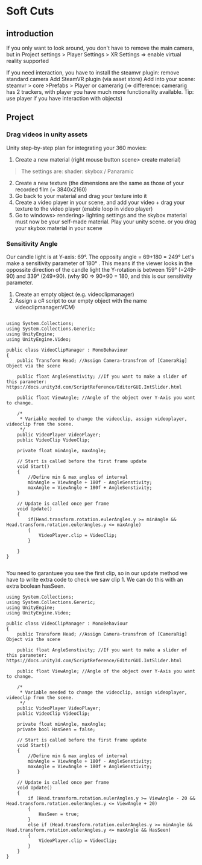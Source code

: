 # Soft Cuts

## introduction

If you only want to look around, you don't have to remove the main camera, but in Project settings > Player Settings > XR Settings => enable 
virtual reality supported

If you need interaction, you have to install the steamvr plugin:
remove standard camera Add SteamVR plugin (via asset store) Add into your scene: steamvr > core >Prefabs > Player or camerarig
(=> difference: camerarig has 2 trackers, with player you have much more functionality available. Tip: use player if you have interaction with objects)


## Project

### Drag videos in unity assets

Unity step-by-step plan for integrating your 360 movies:

1. Create a new material (right mouse button scene> create material)
>The settings are: shader: skybox / Panaramic

2. Create a new texture (the dimensions are the same as those of your recorded film (= 3840x2160)
3. Go back to your material and drag your texture into it
4. Create a video player in your scene, and add your video + drag your texture to the video player (enable loop in video player)
5. Go to windows> rendering> lighting settings and the skybox material must now be your self-made material.
Play your unity scene. or  you drag your skybox material in your scene

### Sensitivity Angle

Our candle light is at Y-axis: 69°. The opposity angle = 69+180 = 249°
Let's make a sensitivity parameter of 180° . This means if the viewer looks in the oppossite direction of the candle light the 
Y-rotation is between 159° (=249-90) and 339° (249+90). (why 90 => 90+90 = 180, and this is our sensitivity parameter.

1. Create an empty object (e.g. videoclipmanager)
2. Assign a c# script to our empty object with the name videoclipmanager:VCM)

```

using System.Collections;
using System.Collections.Generic;
using UnityEngine;
using UnityEngine.Video;

public class VideoClipManager : MonoBehaviour
{
    public Transform Head; //Assign Camera-transfrom of [CameraRig] Object via the scene

    public float AngleSenstivity; //If you want to make a slider of this parameter: https://docs.unity3d.com/ScriptReference/EditorGUI.IntSlider.html

    public float ViewAngle; //Angle of the object over Y-Axis you want to change.

    /*
     * Variable needed to change the videoclip, assign videoplayer, videoclip from the scene.
     */
    public VideoPlayer VideoPlayer;
    public VideoClip VideoClip;

    private float minAngle, maxAngle;

    // Start is called before the first frame update
    void Start()
    {
        //Define min & max angles of interval
        minAngle = ViewAngle + 180f - AngleSenstivity;
        maxAngle = ViewAngle + 180f + AngleSenstivity;     
    }

    // Update is called once per frame
    void Update()
    {
        if(Head.transform.rotation.eulerAngles.y >= minAngle && Head.transform.rotation.eulerAngles.y <= maxAngle)
        {
            VideoPlayer.clip = VideoClip;
        }
        
    }
}


``` 

You need to garantuee you see the first clip, so in our update method we have to write extra code to check we saw clip 1. 
We can do this with an extra boolean hasSeen.

```
using System.Collections;
using System.Collections.Generic;
using UnityEngine;
using UnityEngine.Video;

public class VideoClipManager : MonoBehaviour
{
    public Transform Head; //Assign Camera-transfrom of [CameraRig] Object via the scene

    public float AngleSenstivity; //If you want to make a slider of this parameter: https://docs.unity3d.com/ScriptReference/EditorGUI.IntSlider.html

    public float ViewAngle; //Angle of the object over Y-Axis you want to change.

    /*
     * Variable needed to change the videoclip, assign videoplayer, videoclip from the scene.
     */
    public VideoPlayer VideoPlayer;
    public VideoClip VideoClip;

    private float minAngle, maxAngle;
    private bool HasSeen = false;

    // Start is called before the first frame update
    void Start()
    {
        //Define min & max angles of interval
        minAngle = ViewAngle + 180f - AngleSenstivity;
        maxAngle = ViewAngle + 180f + AngleSenstivity;     
    }

    // Update is called once per frame
    void Update()
    {
        if (Head.transform.rotation.eulerAngles.y >= ViewAngle - 20 && Head.transform.rotation.eulerAngles.y <= ViewAngle + 20)
        {
            HasSeen = true;
        }
        else if (Head.transform.rotation.eulerAngles.y >= minAngle && Head.transform.rotation.eulerAngles.y <= maxAngle && HasSeen)
        {
            VideoPlayer.clip = VideoClip;
        }
    }
}


```


 
